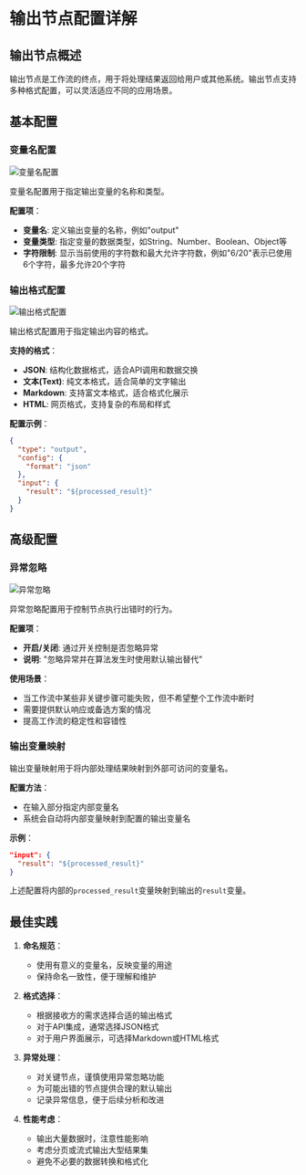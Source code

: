 # 输出节点配置详解

## 输出节点概述

输出节点是工作流的终点，用于将处理结果返回给用户或其他系统。输出节点支持多种格式配置，可以灵活适应不同的应用场景。

## 基本配置

### 变量名配置
![变量名配置](../assets/icons/output_variable.png)

变量名配置用于指定输出变量的名称和类型。

**配置项**：
- **变量名**: 定义输出变量的名称，例如"output"
- **变量类型**: 指定变量的数据类型，如String、Number、Boolean、Object等
- **字符限制**: 显示当前使用的字符数和最大允许字符数，例如"6/20"表示已使用6个字符，最多允许20个字符

### 输出格式配置
![输出格式配置](../assets/icons/output_format.png)

输出格式配置用于指定输出内容的格式。

**支持的格式**：
- **JSON**: 结构化数据格式，适合API调用和数据交换
- **文本(Text)**: 纯文本格式，适合简单的文字输出
- **Markdown**: 支持富文本格式，适合格式化展示
- **HTML**: 网页格式，支持复杂的布局和样式

**配置示例**：
```json
{
  "type": "output",
  "config": {
    "format": "json"
  },
  "input": {
    "result": "${processed_result}"
  }
}
```

## 高级配置

### 异常忽略
![异常忽略](../assets/icons/exception_ignore.png)

异常忽略配置用于控制节点执行出错时的行为。

**配置项**：
- **开启/关闭**: 通过开关控制是否忽略异常
- **说明**: "忽略异常并在算法发生时使用默认输出替代"

**使用场景**：
- 当工作流中某些非关键步骤可能失败，但不希望整个工作流中断时
- 需要提供默认响应或备选方案的情况
- 提高工作流的稳定性和容错性

### 输出变量映射

输出变量映射用于将内部处理结果映射到外部可访问的变量名。

**配置方法**：
- 在输入部分指定内部变量名
- 系统会自动将内部变量映射到配置的输出变量名

**示例**：
```json
"input": {
  "result": "${processed_result}"
}
```
上述配置将内部的`processed_result`变量映射到输出的`result`变量。

## 最佳实践

1. **命名规范**：
   - 使用有意义的变量名，反映变量的用途
   - 保持命名一致性，便于理解和维护

2. **格式选择**：
   - 根据接收方的需求选择合适的输出格式
   - 对于API集成，通常选择JSON格式
   - 对于用户界面展示，可选择Markdown或HTML格式

3. **异常处理**：
   - 对关键节点，谨慎使用异常忽略功能
   - 为可能出错的节点提供合理的默认输出
   - 记录异常信息，便于后续分析和改进

4. **性能考虑**：
   - 输出大量数据时，注意性能影响
   - 考虑分页或流式输出大型结果集
   - 避免不必要的数据转换和格式化 